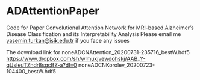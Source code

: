 # ADAttentionPaper
Code for Paper 
Convolutional Attention Network for MRI-based
Alzheimer’s Disease Classification and its
Interpretability Analysis
Please email me yasemin.turkan@isik.edu.tr if you face any issues


The download link for
noneADCNAttention_20200731-235716_bestW.hdf5
https://www.dropbox.com/sh/wlmuxjvewdohskj/AAB_Y-qUsIeuTZhdr8sgcBZ-a?dl=0
noneADCNKorolev_20200723-104400_bestW.hdf5
